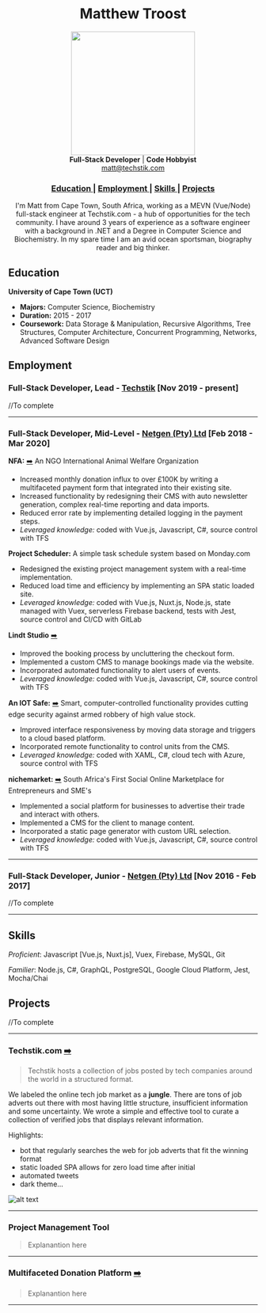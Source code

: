 <h1 align="center">Matthew Troost</h1>

<div align="center">
<img src="images/profilepic.png" width="250" />
</div>

<div align="center">
  <strong>Full-Stack Developer</strong> |
  <strong>Code Hobbyist</strong>
</div>
<div align="center">
  <a href="mailto:matt@techstik.com">matt@techstik.com</a>
</div>
<div align="center">
  <h3>
      <a href="#education">
      Education
    </a>
    <span> | </span>
    <a href="#employment">
      Employment
    </a>
    <span> | </span>
    <a href="#skills">
      Skills
    </a>
    <span> | </span>
    <a href="#projects">
      Projects
    </a>
  </h3>
</div>

<div align="center">
I'm Matt from Cape Town, South Africa, working as a MEVN (Vue/Node) full-stack engineer at Techstik.com - a hub of opportunities for the tech community. I have around 3 years of experience as a software engineer with a background in .NET and a Degree in Computer Science and Biochemistry. In my spare time I am an avid ocean sportsman, biography reader and big thinker.
</div>

## Education

**University of Cape Town (UCT)**
- **Majors:** Computer Science, Biochemistry
- **Duration:** 2015 - 2017
- **Coursework:** Data Storage & Manipulation, Recursive Algorithms, Tree Structures, Computer Architecture, Concurrent Programming, Networks, Advanced Software Design

## Employment

### Full-Stack Developer, Lead - [Techstik](https://techstik.com) [Nov 2019 - present]

//To complete

---

### Full-Stack Developer, Mid-Level - [Netgen (Pty) Ltd](https://www.netgen.co.za) [Feb 2018 - Mar 2020]

**NFA:** <a href='https://networkforanimals.org/donate'>➡️</a> An NGO International Animal Welfare Organization
- Increased monthly donation influx to over £100K by writing a multifaceted payment form that integrated into their existing site.
- Increased functionality by redesigning their CMS with auto newsletter generation, complex real-time reporting and data imports.
- Reduced error rate by implementing detailed logging in the payment steps.
- *Leveraged knowledge:* coded with Vue.js, Javascript, C#, source control with TFS  

**Project Scheduler:** A simple task schedule system based on Monday.com
- Redesigned the existing project management system with a real-time implementation.
- Reduced load time and efficiency by implementing an SPA static loaded site.
- *Leveraged knowledge:* coded with Vue.js, Nuxt.js, Node.js, state managed with Vuex, serverless Firebase backend, tests with Jest, source control and CI/CD with GitLab 

**Lindt Studio** <a href='https://chocolatestudio.co.za'>➡️</a>
- Improved the booking process by uncluttering the checkout form.
- Implemented a custom CMS to manage bookings made via the website.
- Incorporated automated functionality to alert users of events.
- *Leveraged knowledge:* coded with Vue.js, Javascript, C#, source control with TFS

**An IOT Safe:** <a href='https://intelligentsafe.co.za'>➡️</a> Smart, computer-controlled functionality provides cutting edge security against armed robbery of high value stock.
- Improved interface responsiveness by moving data storage and triggers to a cloud based platform.
- Incorporated remote functionality to control units from the CMS. 
- *Leveraged knowledge:* coded with XAML, C#, cloud tech with Azure, source control with TFS

**nichemarket:** <a href='https://nichemarket.co.za'>➡️</a> South Africa's First Social Online Marketplace for Entrepreneurs and SME's
- Implemented a social platform for businesses to advertise their trade and interact with others.
- Implemented a CMS for the client to manage content.
- Incorporated a static page generator with custom URL selection.
- *Leveraged knowledge:* coded with Vue.js, Javascript, C#, source control with TFS

---

### Full-Stack Developer, Junior - [Netgen (Pty) Ltd](https://www.netgen.co.za) [Nov 2016 - Feb 2017]

//To complete

---

## Skills

*Proficient*: Javascript [Vue.js, Nuxt.js], Vuex, Firebase, MySQL, Git

*Familier*: Node.js, C#, GraphQL, PostgreSQL, Google Cloud Platform, Jest, Mocha/Chai

## Projects

//To complete

---

<h3>Techstik.com <a href='https://techstik.com'>➡️</a></h3>

> Techstik hosts a collection of jobs posted by tech companies around the world in a structured format.

We labeled the online tech job market as a **jungle**. There are tons of job adverts out there with most having little structure, insufficient information and some uncertainty.
We wrote a simple and effective tool to curate a collection of verified jobs that displays relevant information.

Highlights:
- bot that regularly searches the web for job adverts that fit the winning format
- static loaded SPA allows for zero load time after initial
- automated tweets 
- dark theme...


![alt text](/images/techstik.gif "Logo Title Text 1")

---

### Project Management Tool

> Explanantion here

---

<h3>Multifaceted Donation Platform <a href='https://networkforanimals.org/donate'>➡️</a></h3>

> Explanantion here

---
